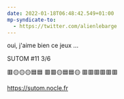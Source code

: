 ```yaml
---
date: 2022-01-18T06:48:42.549+01:00
mp-syndicate-to:
  - https://twitter.com/alienlebarge
---
```

oui, j'aime bien ce jeux ...

SUTOM #11 3/6

🟥🟡🟡🟡🟦🟦
🟥🟥🟡🟦🟦🟡
🟥🟥🟥🟥🟥🟥

https://sutom.nocle.fr
